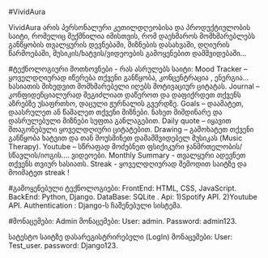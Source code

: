 #VividAura

VividAura არის პერსონალური კეთილდღეობისა და პროდუქტიულობის საიტი, რომელიც შექმნილია იმისთვის, რომ დაეხმაროს მომხმარებლებს განწყობის თვალყურის დევნებაში, მიზნების დასახვაში, დღიურის წარმოებაში, მუსიკის/ხატვის/ვიდეოების გამოყენებით დამშვიდებაში...

#ტექნოლოგიური მოთხოვნები - რას ასრულებს საიტი:
Mood Tracker – ყოველდღიურად იწერება თქვენი განწყობა, კონცენტრაცია , ენერგია... ხასიათის მიხედვით მომხმარებელი იღებს მოტივაციურ ციტატას.
Journal – კონფიდენციალურად შეგიძლიათ დაწეროთ და დაფიქრდეთ თქვენს აზრებზე უსაფრთხო, დაცული ჟურნალის გვერდზე.
Goals – დაამატეთ, დაასრულეთ ან წაშალეთ თქვენი მიზნები. ნახეთ მიმდინარე და დასრულებული მიზნები სუფთა განლაგებით.
Daily quote – იყავით შთაგონებული ყოველდღიური ციტატებით.
Drawing  – გამოხატეთ თქვენი განწყობა ხატვით და თან მოუსმინეთ დამამშვიდებელ მუსიკას (Music Therapy).
Youtube – სწრაფად მოძებნეთ ფსიქიკური ჯანმრთელობის/სწავლის/იოგის.... ვიდეოები.
Monthly Summary - თვალყური ადევნეთ თქვენს თვიურ ხასიათს.
Streak - ყოველდღიურად შემოდით საიტზე და მოიმატეთ streak !

#გამოყენებული ტექნოლოგიები:
FrontEnd: HTML, CSS, JavaScript.
BackEnd: Python, Django.
DataBase: SQLite .
Api:
1)Spotify API.
2)Youtube API.
Authentication : Django-ს ჩაშენებული სისტემა.

#მონაცემები:
Admin მონაცემები:
User: admin.
Password: admin123.

სატესტო საიტზე დასარეგისტრირებელი (LogIn) მონაცემები:
User: Test_user.
password: Django123.
